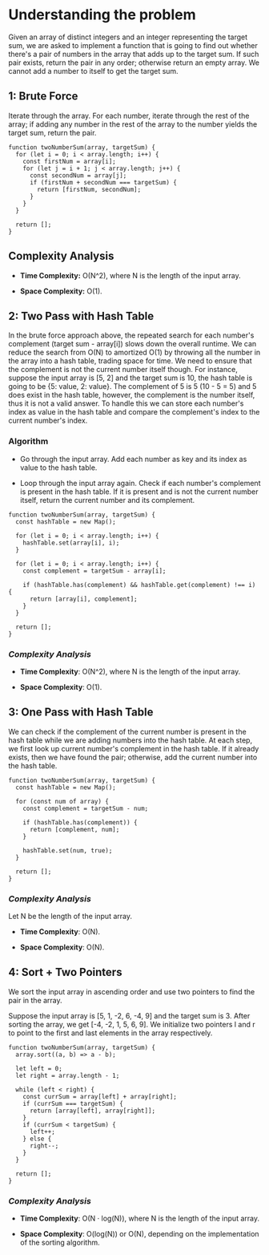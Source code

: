 # Understanding the problem

Given an array of distinct integers and an integer representing the target sum, we are asked to implement a function that is going to find out whether there's a pair of numbers in the array that adds up to the target sum. If such pair exists, return the pair in any order; otherwise return an empty array. We cannot add a number to itself to get the target sum.

## 1: Brute Force
Iterate through the array. For each number, iterate through the rest of the array; if adding any number in the rest of the array to the number yields the target sum, return the pair.

```
function twoNumberSum(array, targetSum) {
  for (let i = 0; i < array.length; i++) {
    const firstNum = array[i];
    for (let j = i + 1; j < array.length; j++) {
      const secondNum = array[j];
      if (firstNum + secondNum === targetSum) {
        return [firstNum, secondNum];
      }
    }
  }

  return [];
}
```

## **Complexity Analysis**

* **Time Complexity:** O(N^2), where N is the length of the input array.

* **Space Complexity:** O(1).

## 2: Two Pass with Hash Table
In the brute force approach above, the repeated search for each number's complement (target sum - array[i]) slows down the overall runtime. We can reduce the search from O(N) to amortized O(1) by throwing all the number in the array into a hash table, trading space for time. We need to ensure that the complement is not the current number itself though. For instance, suppose the input array is [5, 2] and the target sum is 10, the hash table is going to be {5: value, 2: value}. The complement of 5 is 5 (10 - 5 = 5) and 5 does exist in the hash table, however, the complement is the number itself, thus it is not a valid answer. To handle this we can store each number's index as value in the hash table and compare the complement's index to the current number's index.

### **Algorithm**

* Go through the input array. Add each number as key and its index as value to the hash table.

* Loop through the input array again. Check if each number's complement is present in the hash table. If it is present and is not the current number itself, return the current number and its complement.

```
function twoNumberSum(array, targetSum) {
  const hashTable = new Map();

  for (let i = 0; i < array.length; i++) {
    hashTable.set(array[i], i);
  }

  for (let i = 0; i < array.length; i++) {
    const complement = targetSum - array[i];

    if (hashTable.has(complement) && hashTable.get(complement) !== i) {
      return [array[i], complement];
    }
  }

  return [];
}
```

### ***Complexity Analysis***
* **Time Complexity**: O(N^2), where N is the length of the input array.

* **Space Complexity**: O(1).


## 3: One Pass with Hash Table
We can check if the complement of the current number is present in the hash table while we are adding numbers into the hash table. At each step, we first look up current number's complement in the hash table. If it already exists, then we have found the pair; otherwise, add the current number into the hash table.

```
function twoNumberSum(array, targetSum) {
  const hashTable = new Map();

  for (const num of array) {
    const complement = targetSum - num;

    if (hashTable.has(complement)) {
      return [complement, num];
    }

    hashTable.set(num, true);
  }

  return [];
}
```

### ***Complexity Analysis***
Let N be the length of the input array.

* **Time Complexity**: O(N).

* **Space Complexity**: O(N).


## 4: Sort + Two Pointers
We sort the input array in ascending order and use two pointers to find the pair in the array.

Suppose the input array is [5, 1, -2, 6, -4, 9] and the target sum is 3. After sorting the array, we get [-4, -2, 1, 5, 6, 9].
We initialize two pointers l and r to point to the first and last elements in the array respectively.

```
function twoNumberSum(array, targetSum) {
  array.sort((a, b) => a - b);

  let left = 0;
  let right = array.length - 1;

  while (left < right) {
    const currSum = array[left] + array[right];
    if (currSum === targetSum) {
      return [array[left], array[right]];
    }
    if (currSum < targetSum) {
      left++;
    } else {
      right--;
    }
  }

  return [];
}
```

### ***Complexity Analysis***
* **Time Complexity**: O(N · log(N)), where N is the length of the input array.

* **Space Complexity**: O(log(N)) or O(N), depending on the implementation of the sorting algorithm.
